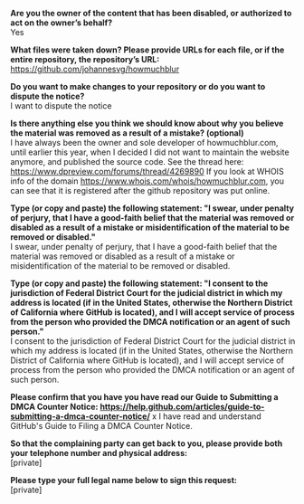**Are you the owner of the content that has been disabled, or authorized to act on the owner’s behalf?**  
Yes

**What files were taken down? Please provide URLs for each file, or if the entire repository, the repository’s URL:**  
https://github.com/johannesvg/howmuchblur

**Do you want to make changes to your repository or do you want to dispute the notice?**  
I want to dispute the notice

**Is there anything else you think we should know about why you believe the material was removed as a result of a mistake? (optional)**  
I have always been the owner and sole developer of howmuchblur.com, until earlier this year, when I decided I did not want to maintain the website anymore, and published the source code. See the thread here:
https://www.dpreview.com/forums/thread/4269890
If you look at WHOIS info of the domain https://www.whois.com/whois/howmuchblur.com, you can see that it is registered after the github repository was put online.

**Type (or copy and paste) the following statement: "I swear, under penalty of perjury, that I have a good-faith belief that the material was removed or disabled as a result of a mistake or misidentification of the material to be removed or disabled."**  
I swear, under penalty of perjury, that I have a good-faith belief that the material was removed or disabled as a result of a mistake or misidentification of the material to be removed or disabled.

**Type (or copy and paste) the following statement: "I consent to the jurisdiction of Federal District Court for the judicial district in which my address is located (if in the United States, otherwise the Northern District of California where GitHub is located), and I will accept service of process from the person who provided the DMCA notification or an agent of such person."**  
I consent to the jurisdiction of Federal District Court for the judicial district in which my address is located (if in the United States, otherwise the Northern District of California where GitHub is located), and I will accept service of process from the person who provided the DMCA notification or an agent of such person.

**Please confirm that you have you have read our Guide to Submitting a DMCA Counter Notice: https://help.github.com/articles/guide-to-submitting-a-dmca-counter-notice/**  x
I have read and understand GitHub's Guide to Filing a DMCA Counter Notice.

**So that the complaining party can get back to you, please provide both your telephone number and physical address:**  
[private]  

**Please type your full legal name below to sign this request:**    
[private]
